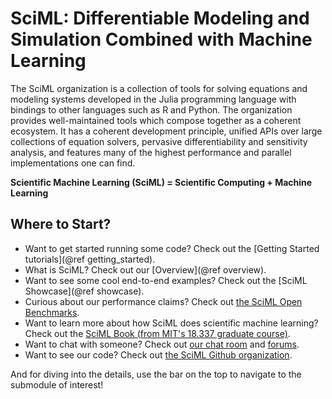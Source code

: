 # SciML: Differentiable Modeling and Simulation Combined with Machine Learning

The SciML organization is a collection of tools for solving equations and modeling systems
developed in the Julia programming language with bindings to other languages such as R and
Python. The organization provides well-maintained tools which compose together as a
coherent ecosystem. It has a coherent development principle, unified APIs over large
collections of equation solvers, pervasive differentiability and sensitivity analysis, and
features many of the highest performance and parallel implementations one can find.

**Scientific Machine Learning (SciML) = Scientific Computing + Machine Learning**

## Where to Start?

* Want to get started running some code? Check out the [Getting Started tutorials](@ref getting_started).
* What is SciML? Check out our [Overview](@ref overview).
* Want to see some cool end-to-end examples? Check out the [SciML Showcase](@ref showcase).
* Curious about our performance claims? Check out [the SciML Open Benchmarks](https://benchmarks.sciml.ai/dev/).
* Want to learn more about how SciML does scientific machine learning? Check out the [SciML Book (from MIT's 18.337 graduate course)](https://book.sciml.ai/).
* Want to chat with someone? Check out [our chat room](https://julialang.zulipchat.com/#narrow/stream/279055-sciml-bridged) and [forums](https://discourse.julialang.org/).
* Want to see our code? Check out [the SciML Github organization](https://github.com/SciML).

And for diving into the details, use the bar on the top to navigate to the submodule of
interest!
